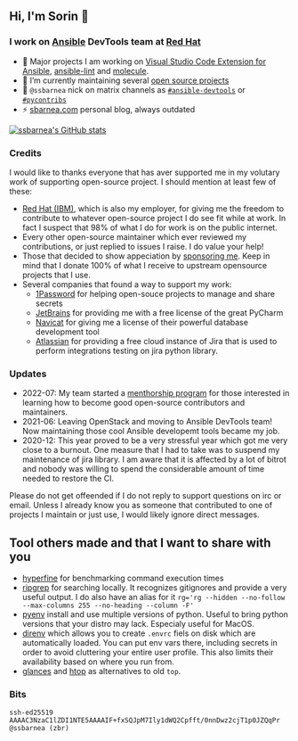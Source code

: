 ## Hi, I'm Sorin 👋

### I work on [Ansible](https://github.com/ansible) DevTools team at [Red Hat](https://redhat.com)

- 🔭 Major projects I am working on [Visual Studio Code Extension for Ansible](https://marketplace.visualstudio.com/items?itemName=redhat.ansible), [ansible-lint](https://github.com/ansible-community/ansible-lint) and [molecule](https://github.com/ansible-community/molecule).
- 🌱 I’m currently maintaining several [open source projects](https://sbarnea.com/about/)
- 💬 ``@ssbarnea`` nick on matrix channels as [`#ansible-devtools`](https://chat.ansible.im/#/room/#devtools:ansible.com) or [`#pycontribs`](https://app.element.io/#/room/#pycontribs:matrix.org)
- ⚡ [sbarnea.com](https://sbarnea.com/) personal blog, always outdated

[![ssbarnea's GitHub stats](https://github-readme-stats.vercel.app/api?username=ssbarnea&show_icons=true)](https://github.com/anuraghazra/github-readme-stats)


### Credits

I would like to thanks everyone that has aver supported me in my volutary work of supporting open-source project. I should mention at least few of these:

* [Red Hat (IBM)](https://redhat.com), which is also my employer, for giving me the freedom to contribute to whatever open-source project I do see fit while at work. In fact I suspect that 98% of what I do for work is on the public internet.
* Every other open-source maintainer which ever reviewed my contributions, or just replied to issues I raise. I do value your help!
* Those that decided to show appeciation by [sponsoring me](https://github.com/sponsors/ssbarnea). Keep in mind that I donate 100% of what I receive to upstream opensource projects that I use.
* Several companies that found a way to support my work:
  * [1Password](https://github.com/1Password/1password-teams-open-source) for helping open-souce projects to manage and share secrets
  * [JetBrains](https://www.jetbrains.com) for providing me with a free license of the great PyCharm
  * [Navicat](https://www.navicat.com) for giving me a license of their powerful database development tool
  * [Atlassian](https://www.atlassian.com) for providing a free cloud instance of Jira that is used to perform integrations testing on jira python library.

### Updates

- 2022-07: My team started a [menthorship program](https://github.com/ansible/devtools/wiki/mentoring) for those interested in learning how to become good open-source contributors and maintainers.
- 2021-06: Leaving OpenStack and moving to Ansible DevTools team! Now maintaining those cool Ansible developemt tools became my job.
- 2020-12: This year proved to be a very stressful year which got me very close to a burnout. One measure that I had to take was to suspend my maintenance of jira library. I am aware that it is affected by a lot of bitrot and nobody was willing to spend the considerable amount of time needed to restore the CI.

Please do not get offeended if I do not reply to support questions on irc or email. Unless I already know you as someone that contributed to one of projects I maintain or just use, I would likely ignore direct messages.


## Tool others made and that I want to share with you

* [hyperfine](https://github.com/sharkdp/hyperfine) for benchmarking command execution times
* [ripgrep](https://github.com/BurntSushi/ripgrep) for searching locally. It recognizes gitignores and provide a very useful output. I do also have an alias for it `rg='rg --hidden --no-follow --max-columns 255 --no-heading --column -F'`
* [pyenv](https://github.com/pyenv/pyenv) install and use multiple versions of python. Useful to bring python versions that your distro may lack. Especialy useful for MacOS.
* [direnv](https://direnv.net/) which allows you to create `.envrc` fiels on disk which are automatically loaded. You can put env vars there, including secrets in order to avoid cluttering your entire user profile. This also limits their availability based on where you run from.
* [glances](https://nicolargo.github.io/glances/) and [htop](https://htop.dev/) as alternatives to old `top`.

### Bits

```
ssh-ed25519 AAAAC3NzaC1lZDI1NTE5AAAAIF+fxSQJpM7Ily1dWQ2Cpfft/0nnDwz2cjT1p0JZQqPr @ssbarnea (zbr)
```
